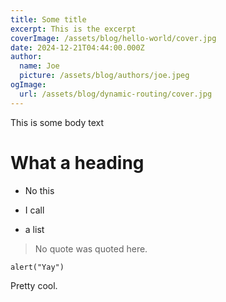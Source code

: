 ```yaml
---
title: Some title
excerpt: This is the excerpt
coverImage: /assets/blog/hello-world/cover.jpg
date: 2024-12-21T04:44:00.000Z
author:
  name: Joe
  picture: /assets/blog/authors/joe.jpeg
ogImage:
  url: /assets/blog/dynamic-routing/cover.jpg
---
```

This is some body text

# What a heading

*   No this
    
*   I call
    
*   a list
    

> No quote was quoted here.

```
alert("Yay")
```

Pretty cool.